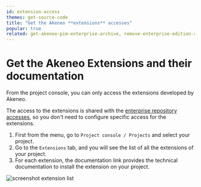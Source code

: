 ```yaml
---
id: extension-access
themes: get-source-code
title: "Get the Akeneo **extensions** accesses"
popular: true
related: get-akeneo-pim-enterprise-archive, remove-enterprise-edition-access
---
```


# Get the Akeneo Extensions and their documentation

From the project console, you can only access the extensions developed by Akeneo.

The access to the extensions is shared with the [enterprise repository accesses](get-akeneo-pim-enterprise-archive.html), so you don't need to configure specific access for the extensions. 

1. First from the menu, go to `Project console / Projects` and select your project.
2. Go to the `Extensions` tab, and you will see the list of all the extensions of your project.
3. For each extension, the documentation link provides the technical documentation to install the extension on your project.

![screenshot extension list](../img/list_extensions.jpg)

